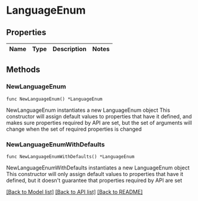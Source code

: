 # LanguageEnum

## Properties

Name | Type | Description | Notes
------------ | ------------- | ------------- | -------------

## Methods

### NewLanguageEnum

`func NewLanguageEnum() *LanguageEnum`

NewLanguageEnum instantiates a new LanguageEnum object
This constructor will assign default values to properties that have it defined,
and makes sure properties required by API are set, but the set of arguments
will change when the set of required properties is changed

### NewLanguageEnumWithDefaults

`func NewLanguageEnumWithDefaults() *LanguageEnum`

NewLanguageEnumWithDefaults instantiates a new LanguageEnum object
This constructor will only assign default values to properties that have it defined,
but it doesn't guarantee that properties required by API are set


[[Back to Model list]](../README.md#documentation-for-models) [[Back to API list]](../README.md#documentation-for-api-endpoints) [[Back to README]](../README.md)


